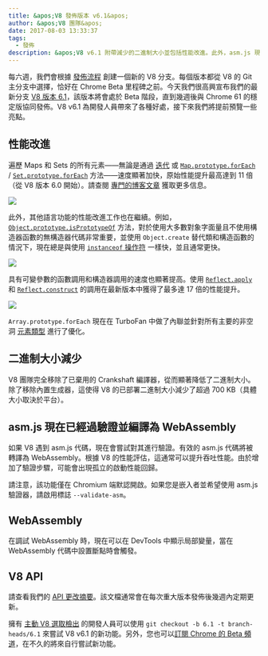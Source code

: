 ```yaml
---
title: &apos;V8 發佈版本 v6.1&apos;
author: &apos;V8 團隊&apos;
date: 2017-08-03 13:33:37
tags:
  - 發佈
description: &apos;V8 v6.1 附帶減少的二進制大小並包括性能改進。此外，asm.js 現已經過驗證並編譯為 WebAssembly。&apos;
---
```

每六週，我們會根據 [發佈流程](/docs/release-process) 創建一個新的 V8 分支。每個版本都從 V8 的 Git 主分支中選擇，恰好在 Chrome Beta 里程碑之前。今天我們很高興宣布我們的最新分支 [V8 版本 6.1](https://chromium.googlesource.com/v8/v8.git/+log/branch-heads/6.1)，該版本將會處於 Beta 階段，直到幾週後與 Chrome 61 的穩定版協同發佈。V8 v6.1 為開發人員帶來了各種好處，接下來我們將提前預覽一些亮點。

<!--truncate-->
## 性能改進

遍歷 Maps 和 Sets 的所有元素——無論是通過 [迭代](http://exploringjs.com/es6/ch_iteration.html) 或 [`Map.prototype.forEach`](https://developer.mozilla.org/en-US/docs/Web/JavaScript/Reference/Global_Objects/Map/forEach) / [`Set.prototype.forEach`](https://developer.mozilla.org/en-US/docs/Web/JavaScript/Reference/Global_Objects/Set/forEach) 方法——速度顯著加快，原始性能提升最高達到 11 倍（從 V8 版本 6.0 開始）。請查閱 [專門的博客文章](https://benediktmeurer.de/2017/07/14/faster-collection-iterators/) 獲取更多信息。

![](/_img/v8-release-61/iterating-collections.svg)

此外，其他語言功能的性能改進工作也在繼續。例如，[`Object.prototype.isPrototypeOf`](https://developer.mozilla.org/en-US/docs/Web/JavaScript/Reference/Global_Objects/Object/isPrototypeOf) 方法，對於使用大多數對象字面量且不使用構造器函數的無構造器代碼非常重要，並使用 `Object.create` 替代類和構造函數的情況下，現在總是與使用 [`instanceof` 操作符](https://developer.mozilla.org/en-US/docs/Web/JavaScript/Reference/Operators/instanceof) 一樣快，並且通常更快。

![](/_img/v8-release-61/checking-prototype.svg)

具有可變參數的函數調用和構造器調用的速度也顯著提高。使用 [`Reflect.apply`](https://developer.mozilla.org/en-US/docs/Web/JavaScript/Reference/Global_Objects/Reflect/apply) 和 [`Reflect.construct`](https://developer.mozilla.org/en-US/docs/Web/JavaScript/Reference/Global_Objects/Reflect/construct) 的調用在最新版本中獲得了最多達 17 倍的性能提升。

![](/_img/v8-release-61/call-construct.svg)

`Array.prototype.forEach` 現在在 TurboFan 中做了內聯並針對所有主要的非空洞 [元素類型](/blog/elements-kinds) 進行了優化。

## 二進制大小減少

V8 團隊完全移除了已棄用的 Crankshaft 編譯器，從而顯著降低了二進制大小。除了移除內置生成器，這使得 V8 的已部署二進制大小減少了超過 700 KB（具體大小取決於平台）。

## asm.js 現在已經過驗證並編譯為 WebAssembly

如果 V8 遇到 asm.js 代碼，現在會嘗試對其進行驗證。有效的 asm.js 代碼將被轉譯為 WebAssembly。根據 V8 的性能評估，這通常可以提升吞吐性能。由於增加了驗證步驟，可能會出現孤立的啟動性能回歸。

請注意，該功能僅在 Chromium 端默認開啟。如果您是嵌入者並希望使用 asm.js 驗證器，請啟用標誌 `--validate-asm`。

## WebAssembly

在調試 WebAssembly 時，現在可以在 DevTools 中顯示局部變量，當在 WebAssembly 代碼中設置斷點時會觸發。

## V8 API

請查看我們的 [API 更改摘要](https://docs.google.com/document/d/1g8JFi8T_oAE_7uAri7Njtig7fKaPDfotU6huOa1alds/edit)。該文檔通常會在每次重大版本發佈後幾週內定期更新。

擁有 [主動 V8 選取檢出](/docs/source-code#using-git) 的開發人員可以使用 `git checkout -b 6.1 -t branch-heads/6.1` 來嘗試 V8 v6.1 的新功能。另外，您也可以[訂閱 Chrome 的 Beta 頻道](https://www.google.com/chrome/browser/beta.html)，在不久的將來自行嘗試新功能。
